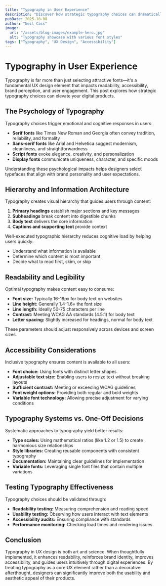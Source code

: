 ```yaml
---
title: "Typography in User Experience"
description: "Discover how strategic typography choices can dramatically improve the user experience of your digital products."
pubDate: 2025-10-08
author: "Neil Cass"
image:
  url: "/assets/blog-images/example-hero.jpg"
  alt: "Typography showcase with various font styles"
tags: ["Typography", "UX Design", "Accessibility"]
---
```


# Typography in User Experience

Typography is far more than just selecting attractive fonts—it's a fundamental UX design element that impacts readability, accessibility, brand perception, and user engagement. This post explores how strategic typography choices can elevate your digital products.

## The Psychology of Typography

Typography choices trigger emotional and cognitive responses in users:

- **Serif fonts** like Times New Roman and Georgia often convey tradition, reliability, and formality
- **Sans-serif fonts** like Arial and Helvetica suggest modernism, cleanliness, and straightforwardness
- **Script fonts** evoke elegance, creativity, and personalization
- **Display fonts** communicate uniqueness, character, and specific moods

Understanding these psychological impacts helps designers select typefaces that align with brand personality and user expectations.

## Hierarchy and Information Architecture

Typography creates visual hierarchy that guides users through content:

1. **Primary headings** establish major sections and key messages
2. **Subheadings** break content into digestible chunks
3. **Body text** delivers the core information
4. **Captions and supporting text** provide context

Well-executed typographic hierarchy reduces cognitive load by helping users quickly:
- Understand what information is available
- Determine which content is most important
- Decide what to read first, skim, or skip

## Readability and Legibility

Optimal typography makes content easy to consume:

- **Font size:** Typically 16-18px for body text on websites
- **Line height:** Generally 1.4-1.6× the font size
- **Line length:** Ideally 50-75 characters per line
- **Contrast:** Meeting WCAG AA standards (4.5:1) for body text
- **Letter spacing:** Slightly increased for headings, normal for body text

These parameters should adjust responsively across devices and screen sizes.

## Accessibility Considerations

Inclusive typography ensures content is available to all users:

- **Font choice:** Using fonts with distinct letter shapes
- **Adjustable text size:** Enabling users to resize text without breaking layouts
- **Sufficient contrast:** Meeting or exceeding WCAG guidelines
- **Font weight options:** Providing both regular and bold weights
- **Variable font technology:** Allowing precise adjustment for varying conditions

## Typography Systems vs. One-Off Decisions

Systematic approaches to typography yield better results:

- **Type scales:** Using mathematical ratios (like 1.2 or 1.5) to create harmonious size relationships
- **Style libraries:** Creating reusable components with consistent typography
- **Documentation:** Maintaining clear guidelines for implementation
- **Variable fonts:** Leveraging single font files that contain multiple variations

## Testing Typography Effectiveness

Typography choices should be validated through:

- **Readability testing:** Measuring comprehension and reading speed
- **Usability testing:** Observing how users interact with text elements
- **Accessibility audits:** Ensuring compliance with standards
- **Performance monitoring:** Checking load times and rendering issues

## Conclusion

Typography in UX design is both art and science. When thoughtfully implemented, it enhances readability, reinforces brand identity, improves accessibility, and guides users intuitively through digital experiences. By treating typography as a core UX element rather than a decorative afterthought, designers can significantly improve both the usability and aesthetic appeal of their products.
